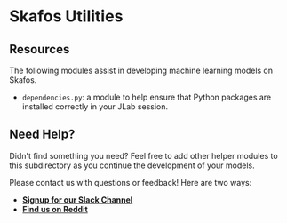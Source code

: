 # Skafos Utilities

## Resources
The following modules assist in developing machine learning models on Skafos.

-  `dependencies.py`: a module to help ensure that Python packages are installed correctly in your JLab session.

## Need Help?
Didn't find something you need? Feel free to add other helper modules to this subdirectory as you continue the development of your models.

Please contact us with questions or feedback! Here are two ways:


-  [**Signup for our Slack Channel**](https://join.slack.com/t/metismachine-skafos/shared_invite/enQtNTAxMzEwOTk2NzA5LThjMmMyY2JkNTkwNDQ1YjgyYjFiY2MyMjRkMzYyM2E4MjUxNTJmYmQyODVhZWM2MjQwMjE5ZGM1Y2YwN2M5ODI)
-  [**Find us on Reddit**](https://reddit.com/r/skafos)
